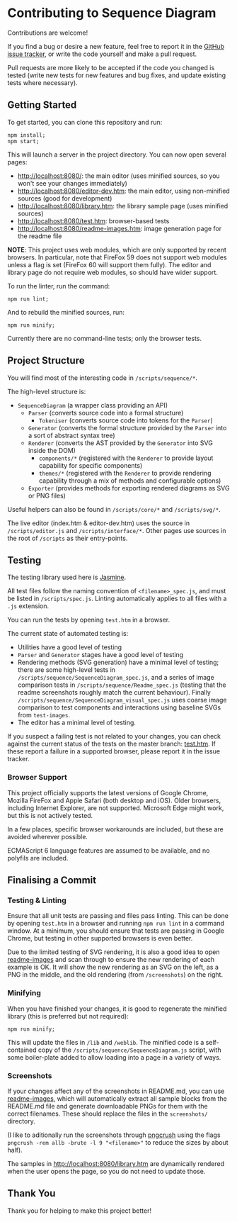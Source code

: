 # Contributing to Sequence Diagram

Contributions are welcome!

If you find a bug or desire a new feature, feel free to report it in
the [GitHub issue tracker](https://github.com/davidje13/SequenceDiagram/issues),
or write the code yourself and make a pull request.

Pull requests are more likely to be accepted if the code you changed
is tested (write new tests for new features and bug fixes, and update
existing tests where necessary).

## Getting Started

To get started, you can clone this repository and run:

```shell
npm install;
npm start;
```

This will launch a server in the project directory. You can now open
several pages:

* [http://localhost:8080/](http://localhost:8080/):
  the main editor (uses minified sources, so you won't see your changes
  immediately)
* [http://localhost:8080/editor-dev.htm](http://localhost:8080/editor-dev.htm):
  the main editor, using non-minified sources (good for development)
* [http://localhost:8080/library.htm](http://localhost:8080/library.htm):
  the library sample page (uses minified sources)
* [http://localhost:8080/test.htm](http://localhost:8080/test.htm):
  browser-based tests
* [http://localhost:8080/readme-images.htm](http://localhost:8080/readme-images.htm):
  image generation page for the readme file

**NOTE**: This project uses web modules, which are only supported by
recent browsers. In particular, note that FireFox 59 does not support
web modules unless a flag is set (FireFox 60 will support them fully).
The editor and library page do not require web modules, so should have
wider support.

To run the linter, run the command:

```shell
npm run lint;
```

And to rebuild the minified sources, run:

```shell
npm run minify;
```

Currently there are no command-line tests; only the browser tests.

## Project Structure

You will find most of the interesting code in `/scripts/sequence/*`.

The high-level structure is:

* `SequenceDiagram` (a wrapper class providing an API)
  * `Parser` (converts source code into a formal structure)
    * `Tokeniser` (converts source code into tokens for the `Parser`)
  * `Generator` (converts the formal structure provided by the `Parser`
    into a sort of abstract syntax tree)
  * `Renderer` (converts the AST provided by the `Generator` into SVG
    inside the DOM)
    * `components/*` (registered with the `Renderer` to provide layout
      capability for specific components)
    * `themes/*` (registered with the `Renderer` to provide rendering
      capability through a mix of methods and configurable options)
  * `Exporter` (provides methods for exporting rendered diagrams as
    SVG or PNG files)

Useful helpers can also be found in `/scripts/core/*` and
`/scripts/svg/*`.

The live editor (index.htm & editor-dev.htm) uses the source in
`/scripts/editor.js` and `/scripts/interface/*`. Other pages use
sources in the root of `/scripts` as their entry-points.

## Testing

The testing library used here is [Jasmine](https://jasmine.github.io/).

All test files follow the naming convention of `<filename>_spec.js`,
and must be listed in `/scripts/spec.js`. Linting automatically applies
to all files with a `.js` extension.

You can run the tests by opening `test.htm` in a browser.

The current state of automated testing is:

* Utilities have a good level of testing
* `Parser` and `Generator` stages have a good level of testing
* Rendering methods (SVG generation) have a minimal level of testing;
  there are some high-level tests in
  `/scripts/sequence/SequenceDiagram_spec.js`, and a series of image
  comparison tests in `/scripts/sequence/Readme_spec.js` (testing that
  the readme screenshots roughly match the current behaviour). Finally
  `/scripts/sequence/SequenceDiagram_visual_spec.js` uses coarse image
  comparison to test components and interactions using baseline SVGs
  from `test-images`.
* The editor has a minimal level of testing.

If you suspect a failing test is not related to your changes, you can
check against the current status of the tests on the master branch:
[test.htm](https://davidje13.github.io/SequenceDiagram/test.htm). If
these report a failure in a supported browser, please report it in the
issue tracker.

### Browser Support

This project officially supports the latest versions of Google Chrome,
Mozilla FireFox and Apple Safari (both desktop and iOS). Older
browsers, including Internet Explorer, are not supported. Microsoft
Edge might work, but this is not actively tested.

In a few places, specific browser workarounds are included, but these
are avoided wherever possible.

ECMAScript 6 language features are assumed to be available, and no
polyfils are included.

## Finalising a Commit

### Testing & Linting

Ensure that all unit tests are passing and files pass linting. This can
be done by opening `test.htm` in a browser and running `npm run lint`
in a command window. At a minimum, you should ensure that tests are
passing in Google Chrome, but testing in other supported browsers is
even better.

Due to the limited testing of SVG rendering, it is also a good idea to
open [readme-images](http://localhost:8080/readme-images.htm) and scan
through to ensure the new rendering of each example is OK. It will show
the new rendering as an SVG on the left, as a PNG in the middle, and
the old rendering (from `/screenshots`) on the right.

### Minifying

When you have finished your changes, it is good to regenerate the
minified library (this is preferred but not required):

```shell
npm run minify;
```

This will update the files in `/lib` and `/weblib`. The minified code
is a self-contained copy of the `/scripts/sequence/SequenceDiagram.js`
script, with some boiler-plate added to allow loading into a page in a
variety of ways.

### Screenshots

If your changes affect any of the screenshots in README.md, you can
use [readme-images](http://localhost:8080/readme-images.htm), which
will automatically extract all sample blocks from the README.md file
and generate downloadable PNGs for them with the correct filenames.
These should replace the files in the `screenshots/` directory.

(I like to aditionally run the screenshots through
[pngcrush](https://pmt.sourceforge.io/pngcrush/) using the flags
`pngcrush -rem allb -brute -l 9 "<filename>"` to reduce the sizes by
about half).

The samples in
[http://localhost:8080/library.htm](http://localhost:8080/library.htm)
are dynamically rendered when the user opens the page, so you do not
need to update those.

## Thank You

Thank you for helping to make this project better!

